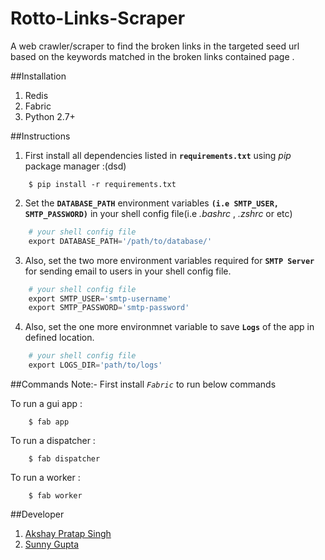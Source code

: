 Rotto-Links-Scraper
=======================

A web crawler/scraper to find the broken links in the targeted seed url based on the keywords matched in the broken links contained page .

##Installation
1. Redis
3. Fabric
2. Python 2.7+

##Instructions
1. First install all dependencies listed in **`requirements.txt`** using *pip* package manager :(dsd)
```
    $ pip install -r requirements.txt
```

2. Set the **`DATABASE_PATH`** environment variables **`(i.e SMTP_USER, SMTP_PASSWORD)`** in your shell config file(i.e *.bashrc* , *.zshrc* or etc)
```python
    # your shell config file
    export DATABASE_PATH='/path/to/database/'
```

3. Also, set the two more environment variables required for **`SMTP Server`**  for sending email to users in your shell config file.
```python
    # your shell config file
    export SMTP_USER='smtp-username'
    export SMTP_PASSWORD='smtp-password'
```

4. Also, set the one more environmnet variable to save **`Logs`** of the app in defined location.
```python
    # your shell config file
    export LOGS_DIR='path/to/logs'
```

##Commands
Note:- First install *`Fabric`* to run below commands

To run a gui app :
```
    $ fab app
```
To run a dispatcher :
```
    $ fab dispatcher
```
To run a worker :
```
    $ fab worker
```
##Developer
1. [Akshay Pratap Singh](https://www.facebook.com/AKSHAYPRATAP007)
2. [Sunny Gupta](https://www.facebook.com/sunnyLA.Gupta)
